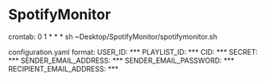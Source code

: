 # SpotifyMonitor

crontab:
0 1 * * * sh ~Desktop/SpotifyMonitor/spotifymonitor.sh

configuration.yaml format:
USER_ID: ***
PLAYLIST_ID: ***
CID: ***
SECRET: ***
SENDER_EMAIL_ADDRESS: ***
SENDER_EMAIL_PASSWORD: ***
RECIPIENT_EMAIL_ADDRESS: ***
